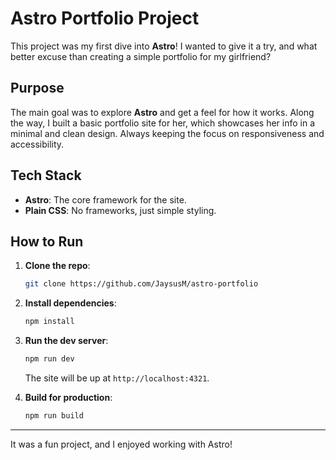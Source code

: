 # Astro Portfolio Project

This project was my first dive into **Astro**! I wanted to give it a try, and what better excuse than creating a simple portfolio for my girlfriend?

## Purpose

The main goal was to explore **Astro** and get a feel for how it works. Along the way, I built a basic portfolio site for her, which showcases her info in a minimal and clean design. Always keeping the focus on responsiveness and accessibility.

## Tech Stack

- **Astro**: The core framework for the site.
- **Plain CSS**: No frameworks, just simple styling.

## How to Run

1. **Clone the repo**:

   ```bash
   git clone https://github.com/JaysusM/astro-portfolio
   ```

2. **Install dependencies**:

   ```bash
   npm install
   ```

3. **Run the dev server**:

   ```bash
   npm run dev
   ```

   The site will be up at `http://localhost:4321`.

4. **Build for production**:
   ```bash
   npm run build
   ```

---

It was a fun project, and I enjoyed working with Astro!
